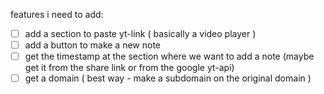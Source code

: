 features i need to add:
- [ ] add a section to paste yt-link ( basically a video player )
- [ ] add a button to make a new note
- [ ] get the timestamp at the section where we want to add a note (maybe get it from the share link or from the google yt-api)
- [ ] get a domain ( best way - make a subdomain on the original domain )
